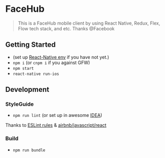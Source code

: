 # FaceHub

> This is a FaceHub mobile client by using React Native, Redux, Flex, Flow tech stack, and etc. Thanks @Facebook

## Getting Started

- (set up [React-Native env](http://facebook.github.io/react-native/docs/getting-started.html) if you have not yet.)
- `npm i` (or `cnpm i` if you against GFW)
- `npm start`
- `react-native run-ios`

## Development

### StyleGuide

- `npm run lint` (or set up in awesome [IDEA](https://www.jetbrains.com/idea/))

Thanks to [ESLint rules](http://eslint.org/docs/2.0.0/rules/) & [airbnb/javascript/react](https://github.com/airbnb/javascript/blob/master/react/README.md)

### Build

- `npm run bundle`